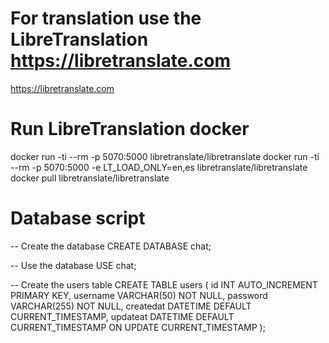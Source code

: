 # For translation use the LibreTranslation https://libretranslate.com
https://libretranslate.com

# Run LibreTranslation docker
docker run -ti --rm -p 5070:5000 libretranslate/libretranslate
docker run -ti --rm -p 5070:5000 -e LT_LOAD_ONLY=en,es libretranslate/libretranslate
docker pull libretranslate/libretranslate

# Database script
-- Create the database
CREATE DATABASE chat;

-- Use the database
USE chat;

-- Create the users table
CREATE TABLE users (
    id INT AUTO_INCREMENT PRIMARY KEY,
    username VARCHAR(50) NOT NULL,
    password VARCHAR(255) NOT NULL,
    createdat DATETIME DEFAULT CURRENT_TIMESTAMP,
    updateat DATETIME DEFAULT CURRENT_TIMESTAMP ON UPDATE CURRENT_TIMESTAMP
);
